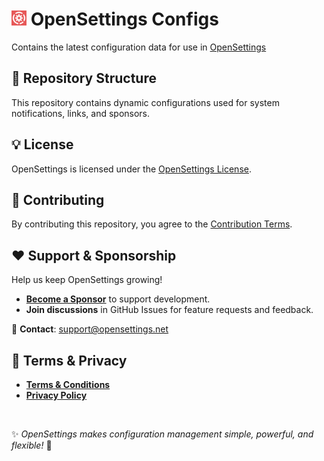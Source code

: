 # <img src="logo/open-settings-logo.png" alt="Logo" width="24"/> OpenSettings Configs

Contains the latest configuration data for use in [OpenSettings](https://github.com/OpenSettings/open-settings)

## 📂 Repository Structure

This repository contains dynamic configurations used for system notifications, links, and sponsors.

## 💡 License  

OpenSettings is licensed under the [OpenSettings License](https://opensettings.net/license).

## 🤝 Contributing

By contributing this repository, you agree to the [Contribution Terms](https://opensettings.net/contribution-terms).

## ❤️ Support & Sponsorship  

Help us keep OpenSettings growing!  

- **[Become a Sponsor](https://opensettings.net/become-a-sponsor)** to support development.  
- **Join discussions** in GitHub Issues for feature requests and feedback.  

📧 **Contact**: [support@opensettings.net](mailto:support@opensettings.net)  

## 📜 Terms & Privacy  

- **[Terms & Conditions](https://opensettings.net/terms-and-conditions)**  
- **[Privacy Policy](https://opensettings.net/privacy-policy)**  

<br>

✨ *OpenSettings makes configuration management simple, powerful, and flexible!* 🚀
